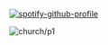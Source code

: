 [![spotify-github-profile](https://spotify-github-profile.kittinanx.com/api/view?uid=s4qavvcn7yuiplcduxtdoxhiy&cover_image=false&theme=novatorem&show_offline=true&background_color=000000&interchange=true&bar_color=db0000&bar_color_cover=false)](https://github.com/kittinan/spotify-github-profile)

![church/p1](https://files.catbox.moe/3r500w.gif)




